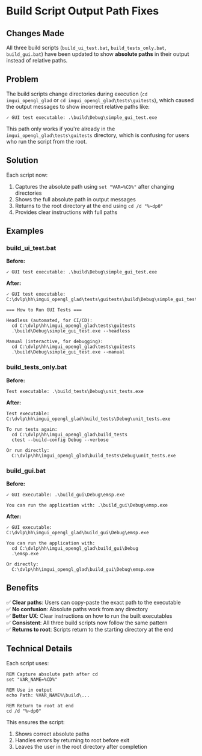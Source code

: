 # Build Script Output Path Fixes

## Changes Made

All three build scripts (`build_ui_test.bat`, `build_tests_only.bat`, `build_gui.bat`) have been updated to show **absolute paths** in their output instead of relative paths.

## Problem

The build scripts change directories during execution (`cd imgui_opengl_glad` or `cd imgui_opengl_glad\tests\guitests`), which caused the output messages to show incorrect relative paths like:

```
✓ GUI test executable: .\build\Debug\simple_gui_test.exe
```

This path only works if you're already in the `imgui_opengl_glad\tests\guitests` directory, which is confusing for users who run the script from the root.

## Solution

Each script now:
1. Captures the absolute path using `set "VAR=%CD%"` after changing directories
2. Shows the full absolute path in output messages
3. Returns to the root directory at the end using `cd /d "%~dp0"`
4. Provides clear instructions with full paths

## Examples

### build_ui_test.bat
**Before:**
```
✓ GUI test executable: .\build\Debug\simple_gui_test.exe
```

**After:**
```
✓ GUI test executable: C:\dvlp\hh\imgui_opengl_glad\tests\guitests\build\Debug\simple_gui_test.exe

=== How to Run GUI Tests ===

Headless (automated, for CI/CD):
  cd C:\dvlp\hh\imgui_opengl_glad\tests\guitests
  .\build\Debug\simple_gui_test.exe --headless

Manual (interactive, for debugging):
  cd C:\dvlp\hh\imgui_opengl_glad\tests\guitests
  .\build\Debug\simple_gui_test.exe --manual
```

### build_tests_only.bat
**Before:**
```
Test executable: .\build_tests\Debug\unit_tests.exe
```

**After:**
```
Test executable: C:\dvlp\hh\imgui_opengl_glad\build_tests\Debug\unit_tests.exe

To run tests again:
  cd C:\dvlp\hh\imgui_opengl_glad\build_tests
  ctest --build-config Debug --verbose

Or run directly:
  C:\dvlp\hh\imgui_opengl_glad\build_tests\Debug\unit_tests.exe
```

### build_gui.bat
**Before:**
```
✓ GUI executable: .\build_gui\Debug\emsp.exe

You can run the application with: .\build_gui\Debug\emsp.exe
```

**After:**
```
✓ GUI executable: C:\dvlp\hh\imgui_opengl_glad\build_gui\Debug\emsp.exe

You can run the application with:
  cd C:\dvlp\hh\imgui_opengl_glad\build_gui\Debug
  .\emsp.exe

Or directly:
  C:\dvlp\hh\imgui_opengl_glad\build_gui\Debug\emsp.exe
```

## Benefits

✅ **Clear paths**: Users can copy-paste the exact path to the executable  
✅ **No confusion**: Absolute paths work from any directory  
✅ **Better UX**: Clear instructions on how to run the built executables  
✅ **Consistent**: All three build scripts now follow the same pattern  
✅ **Returns to root**: Scripts return to the starting directory at the end

## Technical Details

Each script uses:
```batch
REM Capture absolute path after cd
set "VAR_NAME=%CD%"

REM Use in output
echo Path: %VAR_NAME%\build\...

REM Return to root at end
cd /d "%~dp0"
```

This ensures the script:
1. Shows correct absolute paths
2. Handles errors by returning to root before exit
3. Leaves the user in the root directory after completion
